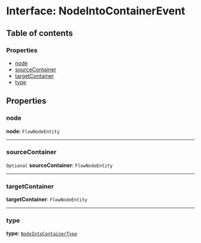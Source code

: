 # Interface: NodeIntoContainerEvent

## Table of contents

### Properties

* [node](/auto-docs/free-container-plugin/interfaces/NodeIntoContainerEvent.md#node)
* [sourceContainer](/auto-docs/free-container-plugin/interfaces/NodeIntoContainerEvent.md#sourcecontainer)
* [targetContainer](/auto-docs/free-container-plugin/interfaces/NodeIntoContainerEvent.md#targetcontainer)
* [type](/auto-docs/free-container-plugin/interfaces/NodeIntoContainerEvent.md#type)

## Properties

### node

**node**: `FlowNodeEntity`

***

### sourceContainer

`Optional` **sourceContainer**: `FlowNodeEntity`

***

### targetContainer

**targetContainer**: `FlowNodeEntity`

***

### type

**type**: [`NodeIntoContainerType`](/auto-docs/free-container-plugin/enums/NodeIntoContainerType.md)
